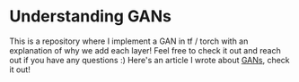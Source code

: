 # Understanding GANs

This is a repository where I implement a GAN in tf / torch with an explanation of why we add each layer! Feel free to check it out and reach out if you have any questions :) Here's an article I wrote about [GANs](https://devshahs.medium.com/build-a-gan-with-me-step-by-step-guide-on-understanding-a-gan-from-scratch-28654a2a5cdd), check it out!

